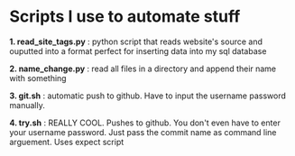 # Scripts I use to automate stuff 

**1. read_site_tags.py** : python script that reads website's source and ouputted into a format perfect for inserting data into my sql database

**2. name_change.py** : read all files in a directory and append their name with something

**3. git.sh** : automatic push to github. Have to input the username password manually.

**4. try.sh** : REALLY COOL. Pushes to github. You don't even have to enter your username password. Just pass the commit name as command line arguement. Uses expect script

